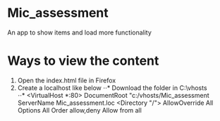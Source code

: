 # Mic_assessment
An app to show items and load more functionality

# Ways to view the content
1. Open the index.html file in Firefox
2. Create a localhost like below 
	⋅⋅* Download the folder in C:\vhosts\
	⋅⋅* <VirtualHost *:80>
		  DocumentRoot "c:/vhosts/Mic_assessment
		  ServerName Mic_assessment.loc
			<Directory "/">
				AllowOverride All
				Options  All
				Order allow,deny
				Allow from all
			</Directory>
	   </VirtualHost>
